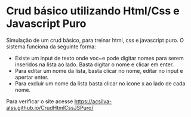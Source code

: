 # Crud básico utilizando Html/Css e Javascript Puro

Simulação de um crud básico, para treinar html, css e javascript puro.
O sistema funciona da seguinte forma:
- Existe um input de texto onde voc~e pode digitar nomes para serem inseridos na lista ao lado. Basta digitar o nome e clicar em enter.
- Para editar um nome da lista, basta clicar no nome, editar no input e apertar enter.
- Para excluir um nome da lista basta clicar no icone x ao lado de cada nome.

Para verificar o site acesse https://acsilva-alss.github.io/CrudHtmlCssJSPuro/
